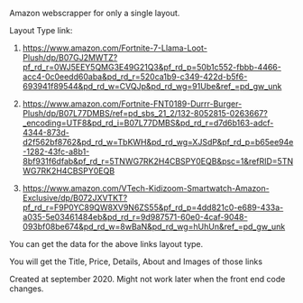 Amazon webscrapper for only a single layout.


Layout Type link:

1. https://www.amazon.com/Fortnite-7-Llama-Loot-Plush/dp/B07GJ2MWTZ?pf_rd_r=0WJ5EEY5QMG3E49G21Q3&pf_rd_p=50b1c552-fbbb-4466-acc4-0c0eedd60aba&pd_rd_r=520ca1b9-c349-422d-b5f6-693941f89544&pd_rd_w=CVQJp&pd_rd_wg=91Ube&ref_=pd_gw_unk

2. https://www.amazon.com/Fortnite-FNT0189-Durrr-Burger-Plush/dp/B07L77DMBS/ref=pd_sbs_21_2/132-8052815-0263667?_encoding=UTF8&pd_rd_i=B07L77DMBS&pd_rd_r=d7d6b163-adcf-4344-873d-d2f562bf8762&pd_rd_w=TbKWH&pd_rd_wg=XJSdP&pf_rd_p=b65ee94e-1282-43fc-a8b1-8bf931f6dfab&pf_rd_r=5TNWG7RK2H4CBSPY0EQB&psc=1&refRID=5TNWG7RK2H4CBSPY0EQB

3. https://www.amazon.com/VTech-Kidizoom-Smartwatch-Amazon-Exclusive/dp/B072JXVTKT?pf_rd_r=F9P0YC89QW8XV9N6ZS55&pf_rd_p=4dd821c0-e689-433a-a035-5e03461484eb&pd_rd_r=9d987571-60e0-4caf-9048-093bf08be674&pd_rd_w=8wBaN&pd_rd_wg=hUhUn&ref_=pd_gw_unk

You can get the data for the above links layout type.

You will get the Title, Price, Details, About and Images  of those links

Created at september 2020.
Might not work later when the front end code changes.